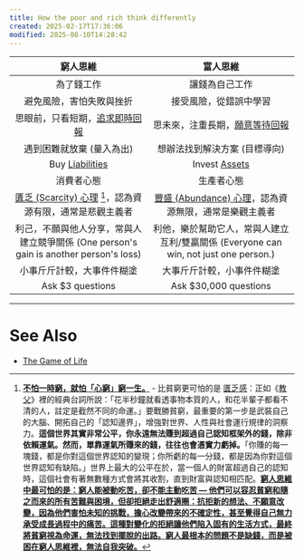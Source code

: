 ```yaml
---
title: How the poor and rich think differently
created: 2025-02-17T17:36:06
modified: 2025-08-10T14:28:42
---
```


| 窮人思維 | 富人思維 |
|:---:|:---:|
| 為了錢工作 | 讓錢為自己工作 |
| 避免風險，害怕失敗與挫折 | 接受風險，從錯誤中學習 |
| 思眼前，只看短期，[追求即時回報](instant-gratification.md) | 思未來，注重長期，[願意等待回報](Delayed%20Gratification.md) |
| 遇到困難就放棄 (量入為出) | 想辦法找到解決方案 (目標導向) |
| Buy [Liabilities](Assets%20versus%20Liabilities.md) | Invest [Assets](Assets%20versus%20Liabilities.md) |
| 消費者心態 | 生產者心態 |
| [匱乏 (Scarcity) 心理](scarcity-creates-a-mindset-that-perpetuates-scarcity.md) [^1]，認為資源有限，通常是悲觀主義者 | [豐盛 (Abundance) 心理](The%20Growth%20Mindset.md)，認為資源無限，通常是樂觀主義者 |
| 利己，不願與他人分享，常與人建立競爭關係 (One person's gain is another person's loss) | 利他，樂於幫助它人，常與人建立互利/雙贏關係 (Everyone can win, not just one person.) |
| 小事斤斤計較，大事件件糊塗 | 大事斤斤計較，小事件件糊塗 |
| Ask $3 questions | Ask $30,000 questions |

---

# See Also

* [The Game of Life](The%20Game%20of%20Life.md)

[^1]: **[不怕一時窮，就怕「心窮」窮一生。](a-true-transformation-begins-with-a-mental-shift.md)** - 比貧窮更可怕的是 [匱乏感](scarcity-creates-a-mindset-that-perpetuates-scarcity.md)：正如《[教父](https://www.google.com/search?q=God+Father)》裡的經典台詞所說：「花半秒鐘就看透事物本質的人，和花半輩子都看不清的人，註定是截然不同的命運。」要戰勝貧窮，最重要的第一步是武裝自己的大腦、開拓自己的「認知邊界」，增強對世界、人性與社會運行規律的洞察力。**這個世界其實非常公平，你永遠無法賺到超過自己認知框架外的錢，除非依賴運氣。然而，單靠運氣所賺來的錢，往往也會憑實力虧掉。**「你賺的每一塊錢，都是你對這個世界認知的變現；你所虧的每一分錢，都是因為你對這個世界認知有缺陷。」世界上最大的公平在於，當一個人的財富超過自己的認知時，這個社會有著無數種方式會將其收割，直到財富與認知相匹配。**[窮人思維中最可怕的是：窮人能被動吃苦，卻不能主動吃苦 — 他們可以容忍貧窮和隨之而來的所有苦難與困境，但卻拒絕走出舒適圈：抗拒新的想法、不願意改變，因為他們害怕未知的挑戰，擔心改變帶來的不確定性，甚至覺得自己無力承受成長過程中的痛苦。這種對變化的拒絕讓他們陷入固有的生活方式，最終將貧窮視為命運，無法找到擺脫的出路。窮人最根本的問題不是缺錢，而是被困在窮人思維裡，無法自我突破。](https://blog.104.com.tw/poor-thinking/)**
